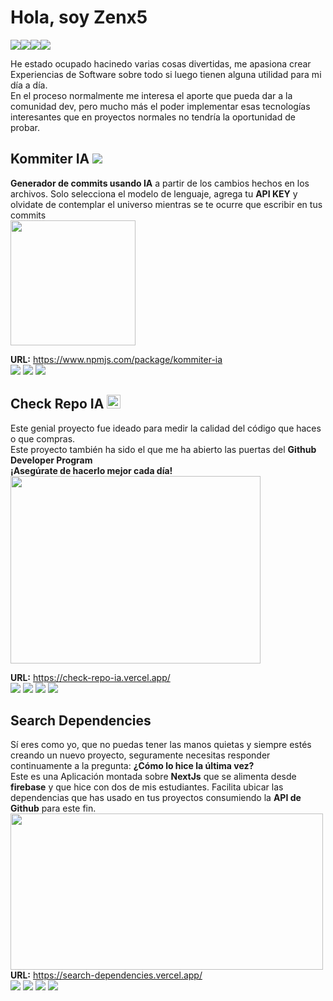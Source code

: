 # Hola, soy Zenx5
<div style="display:flex; flex-direction:row">
  <a href="https://zenx5.pro"><img src="https://img.shields.io/badge/Status-Always Up-lightgreen?style=plastic"/></a>
  <a href="https://www.linkedin.com/in/zenx5/"><img src="https://img.shields.io/badge/LinkedIn-Perfil-blue?style=plastic&logo=linkedin"/></a>
  <a href="mailto:omartinez1618@gmail.com"><img src="https://img.shields.io/badge/Mail-omartinez1618@gmail.com-red?style=plastic&logo=gmail"/></a>
  <a href="https://api.whatsapp.com/send/?phone=58460644067&text&app_absent=0"><img src="https://img.shields.io/badge/Whatasapp-+584125292507-lightgreen?style=plastic&logo=whatsapp"/></a>
</div>

He estado ocupado hacinedo varias cosas divertidas, me apasiona crear Experiencias de Software sobre todo si luego tienen alguna utilidad para mi día a día.<br/>
En el proceso normalmente me interesa el aporte que pueda dar a la comunidad dev, pero mucho más el poder implementar esas tecnologías interesantes que en proyectos normales no tendría la oportunidad de probar.



## Kommiter IA <img src="https://img.shields.io/badge/KommiterIA-red?style=plastic&logo=npm" />
<div><b>Generador de commits usando IA</b> a partir de los cambios hechos en los archivos. Solo selecciona el modelo de lenguaje, agrega tu <b>API KEY</b> y olvidate de contemplar el universo mientras se te ocurre que escribir en tus commits</div>
<div>
  <img src="https://github.com/user-attachments/assets/d15f0b10-a1ae-4759-a9b8-d6cef98bb217" width="200" height="200" />
</div>

**URL:** https://www.npmjs.com/package/kommiter-ia <br/>
<img src="https://img.shields.io/badge/NPM-red?style=plastic&logo=npm"/>
<img src="https://img.shields.io/badge/Typescript-white?style=plastic&logo=typescript"/>
<img src="https://img.shields.io/badge/Git-white?style=plastic&logo=git"/>

## Check Repo IA  <img src="https://check-repo-ia.vercel.app/check.svg" width="22" height="22"  />
Este genial proyecto fue ideado para medir la calidad del código que haces o que compras. <br/>
Este proyecto también ha sido el que me ha abierto las puertas del **Github Developer Program** <br/>
**¡Asegúrate de hacerlo mejor cada día!** <br/>
<img src="https://github.com/user-attachments/assets/57e8c88c-1d0d-4f1a-a6ef-b6169adcea0d" width="400" height="300"/><br/>

**URL:** https://check-repo-ia.vercel.app/ <br/>
<img src="https://img.shields.io/badge/Typescript-white?style=plastic&logo=typescript"/>
<img src="https://img.shields.io/badge/Github%20API-black?style=plastic&logo=github"/>
<img src="https://img.shields.io/badge/HTML-white?style=plastic&logo=html5"/>
<img src="https://img.shields.io/badge/Tailwindcss-white?style=plastic&logo=tailwindcss"/>


## Search Dependencies
Sí eres como yo, que no puedas tener las manos quietas y siempre estés creando un nuevo proyecto, seguramente necesitas responder continuamente a la pregunta: <b>¿Cómo lo hice la última vez?</b><br/>
Este es una Aplicación montada sobre **NextJs** que se alimenta desde **firebase** y que hice con dos de mis estudiantes. Facilita ubicar las dependencias que has usado en tus proyectos consumiendo la **API de Github** para este fin.<br/>
<img src="https://github.com/user-attachments/assets/71e0d583-a3ab-474b-93ca-85bd269bb1d0" width="500" height="250"/><br/>
**URL:** https://search-dependencies.vercel.app/ <br/>
<img src="https://img.shields.io/badge/Typescript-white?style=plastic&logo=typescript"/>
<img src="https://img.shields.io/badge/Github%20API-black?style=plastic&logo=github"/>
<img src="https://img.shields.io/badge/HTML-white?style=plastic&logo=html5"/>
<img src="https://img.shields.io/badge/Tailwindcss-white?style=plastic&logo=tailwindcss"/>

